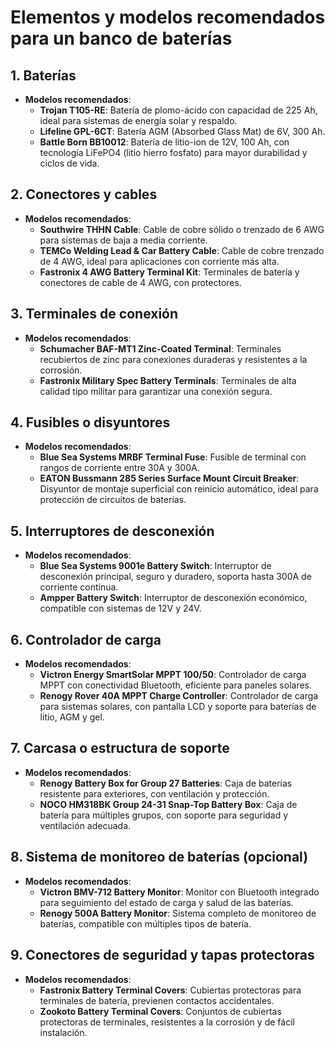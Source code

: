 
# Elementos y modelos recomendados para un banco de baterías

## 1. Baterías
- **Modelos recomendados**:
  - **Trojan T105-RE**: Batería de plomo-ácido con capacidad de 225 Ah, ideal para sistemas de energía solar y respaldo.
  - **Lifeline GPL-6CT**: Batería AGM (Absorbed Glass Mat) de 6V, 300 Ah.
  - **Battle Born BB10012**: Batería de litio-ion de 12V, 100 Ah, con tecnología LiFePO4 (litio hierro fosfato) para mayor durabilidad y ciclos de vida.

## 2. Conectores y cables
- **Modelos recomendados**:
  - **Southwire THHN Cable**: Cable de cobre sólido o trenzado de 6 AWG para sistemas de baja a media corriente.
  - **TEMCo Welding Lead & Car Battery Cable**: Cable de cobre trenzado de 4 AWG, ideal para aplicaciones con corriente más alta.
  - **Fastronix 4 AWG Battery Terminal Kit**: Terminales de batería y conectores de cable de 4 AWG, con protectores.

## 3. Terminales de conexión
- **Modelos recomendados**:
  - **Schumacher BAF-MT1 Zinc-Coated Terminal**: Terminales recubiertos de zinc para conexiones duraderas y resistentes a la corrosión.
  - **Fastronix Military Spec Battery Terminals**: Terminales de alta calidad tipo militar para garantizar una conexión segura.

## 4. Fusibles o disyuntores
- **Modelos recomendados**:
  - **Blue Sea Systems MRBF Terminal Fuse**: Fusible de terminal con rangos de corriente entre 30A y 300A.
  - **EATON Bussmann 285 Series Surface Mount Circuit Breaker**: Disyuntor de montaje superficial con reinicio automático, ideal para protección de circuitos de baterías.

## 5. Interruptores de desconexión
- **Modelos recomendados**:
  - **Blue Sea Systems 9001e Battery Switch**: Interruptor de desconexión principal, seguro y duradero, soporta hasta 300A de corriente continua.
  - **Ampper Battery Switch**: Interruptor de desconexión económico, compatible con sistemas de 12V y 24V.

## 6. Controlador de carga
- **Modelos recomendados**:
  - **Victron Energy SmartSolar MPPT 100/50**: Controlador de carga MPPT con conectividad Bluetooth, eficiente para paneles solares.
  - **Renogy Rover 40A MPPT Charge Controller**: Controlador de carga para sistemas solares, con pantalla LCD y soporte para baterías de litio, AGM y gel.

## 7. Carcasa o estructura de soporte
- **Modelos recomendados**:
  - **Renogy Battery Box for Group 27 Batteries**: Caja de baterías resistente para exteriores, con ventilación y protección.
  - **NOCO HM318BK Group 24-31 Snap-Top Battery Box**: Caja de batería para múltiples grupos, con soporte para seguridad y ventilación adecuada.

## 8. Sistema de monitoreo de baterías (opcional)
- **Modelos recomendados**:
  - **Victron BMV-712 Battery Monitor**: Monitor con Bluetooth integrado para seguimiento del estado de carga y salud de las baterías.
  - **Renogy 500A Battery Monitor**: Sistema completo de monitoreo de baterías, compatible con múltiples tipos de batería.

## 9. Conectores de seguridad y tapas protectoras
- **Modelos recomendados**:
  - **Fastronix Battery Terminal Covers**: Cubiertas protectoras para terminales de batería, previenen contactos accidentales.
  - **Zookoto Battery Terminal Covers**: Conjuntos de cubiertas protectoras de terminales, resistentes a la corrosión y de fácil instalación.
